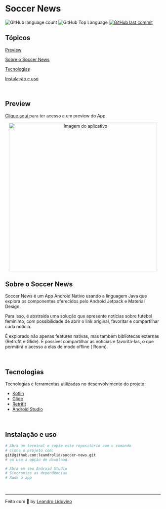 # Soccer News

<p>
  <img alt="GitHub language count" src="https://img.shields.io/github/languages/count/leandrolid/soccer-news?color=6E40C9&style=flat-square">
  <img alt="GitHub Top Language" src="https://img.shields.io/github/languages/top/leandrolid/soccer-news?color=6E40C9&style=flat-square">
  <a href="https://github.com/leandrolid/soccer-news/commits/main">
    <img alt="GitHub last commit" src="https://img.shields.io/github/last-commit/leandrolid/soccer-news?color=6E40C9&style=flat-square">
  </a>
</p>

## Tópicos

[Preview](#preview)

[Sobre o Soccer News](#sobre-o-soccer-news)

[Tecnologias](#tecnologias)

[Instalação e uso](#instalação-e-uso)

<br>

## Preview

<a title="Jogo da Memória" href=".github/soccer-news.apk" >Clique aqui </a> para ter acesso a um
preview do App.

<p align="center">
<img id="soccer-news-img" src=".github/soccer-news.gif" height="480" alt="Imagem do aplicativo" />
</p>

## Sobre o Soccer News

Soccer News é um App Android Nativo usando a linguagem Java que explora os componentes oferecidos
pelo Android Jetpack e Material Design.

Para isso, é abstraida uma solução que apresente notícias sobre futebol feminimo, com possibilidade
de abrir o link original, favoritar e compartilhar cada notícia.

É explorado não apenas features nativas, mas também bibliotecas externas (Retrofit e Glide). É
possível compartilhar as notícias e favoritá-las, o que permitirá o acesso a elas de modo offline (
Room).

<br>

## Tecnologias

Tecnologias e ferramentas utilizadas no desenvolvimento do projeto:

- [Kotlin](https://kotlinlang.org/)
- [Glide](https://bumptech.github.io/glide/)
- [Retrifit](https://square.github.io/retrofit/)
- [Android Studio](https://developer.android.com/studio)

<br>

## Instalação e uso

```bash
# Abra um terminal e copie este repositório com o comando
# clone o projeto com:
git@github.com:leandrolid/soccer-news.git
# ou use a opção de download.

# Abra em seu Android Studio
# Sincronize as dependências
# Rode o app

```

<br>

---

Feito com :purple_heart: by [Leandro Liduvino](https://github.com/leandrolid)
